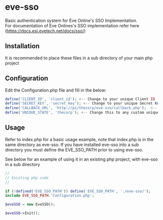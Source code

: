 # eve-sso
Basic authentication system for Eve Online's SSO Implementation.<br>
For documentation of Eve Onlines's SSO implementation refer here (https://docs.esi.evetech.net/docs/sso/)

## Installation
It is recommended to place these files in a sub directory of your main php project

## Configuration
Edit the Configuration.php file and fill in the below:
```php
define('CLIENT_ID', 'client_id'); <-- Change to your unique Client ID
define('SECRET_KEY', 'secret_key'); <-- Change to your unique Secret Key
define('CALLBACK_URL', 'http://pi/thecorp/eve-sso/callback.php');  <-- Change this callback to the relevant location
define('UNIQUE_STATE', 'thecorp'); <-- Change this to any custom unique string. Can be left as is
```
## Usage
Refer to index.php for a basic usage example, note that index.php is in the same directory as eve-sso.
If you have installed eve-sso into a sub directory you must define the EVE_SSO_PATH prior to using eve-sso.

See below for an example of using it in an existing php project, with eve-sso in a sub directory
```php
//
// Existing php code
//

if (!defined('EVE_SSO_PATH')) define('EVE_SSO_PATH', './eve-sso/');
include EVE_SSO_PATH.'Configuration.php';

$eveSSO = new EveSSO();

$eveSSO->Init();
```
